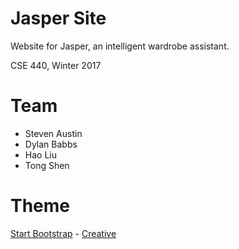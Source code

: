 # Jasper Site

Website for Jasper, an intelligent wardrobe assistant.

CSE 440, Winter 2017

# Team

- Steven Austin
- Dylan Babbs
- Hao Liu
- Tong Shen

# Theme
[Start Bootstrap](http://startbootstrap.com/) - [Creative](http://startbootstrap.com/template-overviews/creative/)
